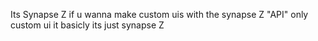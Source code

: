 Its Synapse Z if u wanna make custom uis with the synapse Z "API" only custom ui it basicly its just synapse Z 
